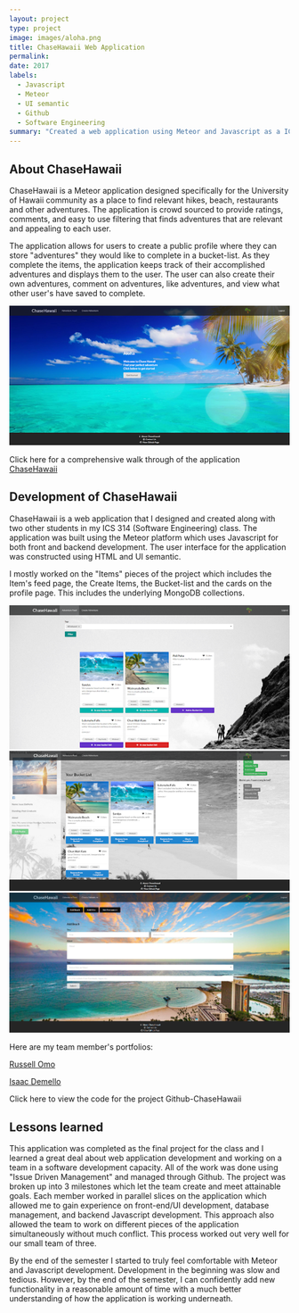 ```yaml
---
layout: project
type: project
image: images/aloha.png
title: ChaseHawaii Web Application
permalink: 
date: 2017
labels:
  - Javascript
  - Meteor
  - UI semantic
  - Github
  - Software Engineering
summary: "Created a web application using Meteor and Javascript as a ICS 314 project"
---
```


## About ChaseHawaii
<p>ChaseHawaii is a Meteor application designed specifically for the University of Hawaii community as a place to find relevant hikes, beach, restaurants and other adventures. The application is crowd sourced to provide ratings, comments, and easy to use filtering that finds adventures that are relevant and appealing to each user.</p>

<p>The application allows for users to create a public profile where they can store "adventures" they would like to complete in a bucket-list. As they complete the items, the application keeps track of their accomplished adventures and displays them to the user. The user can also create their own adventures, comment on adventures, like adventures, and view what other user's have saved to complete.</p>

<img class="ui large centered rounded image" src="/images/landing.png">

Click here for a comprehensive walk through of the application [<i class="github icon"></i>ChaseHawaii](https://chasehawaii.github.io/)

## Development of ChaseHawaii
<p>ChaseHawaii is a web application that I designed and created along with two other students in my ICS 314 (Software Engineering) class. The application was built using the Meteor platform which uses Javascript for both front and backend development. The user interface for the application was constructed using HTML and UI semantic.</p>

<p>I mostly worked on the "Items" pieces of the project which includes the Item's feed page, the Create Items, the Bucket-list and the cards on the profile page. This includes the underlying MongoDB collections.</p>

<img class="ui large centered rounded image" src="/images/itemfeed.png">

<img class="ui large centered rounded image" src="/images/profile2.png">

<img class="ui large centered rounded image" src="/images/beach.png">

Here are my team member's portfolios:

<a href="https://russellomo.github.io">Russell Omo</a>

<a href="https://idemello.github.io">Isaac Demello</a>

Click here to view the code for the project
<a ref="https://github.com/chasehawaii/chasehawaii"><i class="github icon"></i>Github-ChaseHawaii</a>

## Lessons learned
<p> This application was completed as the final project for the class and I learned a great deal about web application development and working on a team in a software development capacity. All of the work was done using "Issue Driven Management" and managed through Github. The project was broken up into 3 milestones which let the team create and meet attainable goals. Each member worked in parallel slices on the application which allowed me to gain experience on front-end/UI development, database management, and backend Javascript development. This approach also allowed the team to work on different pieces of the application simultaneously without much conflict. This process worked out very well for our small team of three.</p>

<p> By the end of the semester I started to truly feel comfortable with Meteor and Javascript development. Development in the beginning was slow and tedious. However, by the end of the semester, I can confidently add new functionality in a reasonable amount of time with a much better understanding of how the application is working underneath.</p>

